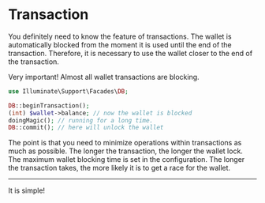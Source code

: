 # Transaction

You definitely need to know the feature of transactions. The wallet is automatically blocked from the moment it is used
until the end of the transaction. Therefore, it is necessary to use the wallet closer to the end of the transaction.

Very important! Almost all wallet transactions are blocking.

```php
use Illuminate\Support\Facades\DB;

DB::beginTransaction();
(int) $wallet->balance; // now the wallet is blocked
doingMagic(); // running for a long time.
DB::commit(); // here will unlock the wallet
```

The point is that you need to minimize operations within transactions as much as possible. The longer the transaction,
the longer the wallet lock.
The maximum wallet blocking time is set in the configuration. The longer the transaction takes, the more likely it is to
get a race for the wallet.

---
It is simple!
